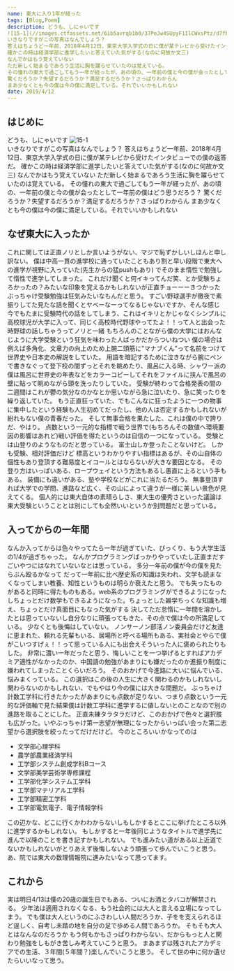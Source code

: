 ```yaml
---
name: 東大に入り1年が経った
tags: [Blog,Poem]
description: どうも、しにゃいです
![15-1](//images.ctfassets.net/6ib5avrqb1b0/37PeJw4SUpyF1IlCWxsPtz/d7fb4cf6605210c9870095d0302d1256/15-1.jpeg)  
いきなりですがこの写真はなんでしょう？
答えはちょうど一年前、2018年4月12日、東京大学入学式の日に僕が某テレビから受けたインタビューでの僕の返答だ。
確かこの時は経済学部に進学したいと答えていた気がする(なのに何故か文三)
なんでかはもう覚えていない
ただ新しく始まるであろう生活に胸を躍らせていたのは覚えている。
その憧れの東大で過ごしてもう一年が経ったが、あの頃の、一年前の僕と今の僕が会ったとして一年前の僕はどう思うだろう？
驚くだろうか？失望するだろうか？満足するだろうか？さっぱりわからん
まあ少なくとも今の僕は今の僕に満足している。それでいいかもしれない
date: 2019/4/12
---
```


## はじめに
どうも、しにゃいです
![15-1](//images.ctfassets.net/6ib5avrqb1b0/37PeJw4SUpyF1IlCWxsPtz/d7fb4cf6605210c9870095d0302d1256/15-1.jpeg)  
いきなりですがこの写真はなんでしょう？
答えはちょうど一年前、2018年4月12日、東京大学入学式の日に僕が某テレビから受けたインタビューでの僕の返答だ。
確かこの時は経済学部に進学したいと答えていた気がする(なのに何故か文三)
なんでかはもう覚えていない
ただ新しく始まるであろう生活に胸を躍らせていたのは覚えている。
その憧れの東大で過ごしてもう一年が経ったが、あの頃の、一年前の僕と今の僕が会ったとして一年前の僕はどう思うだろう？
驚くだろうか？失望するだろうか？満足するだろうか？さっぱりわからん
まあ少なくとも今の僕は今の僕に満足している。それでいいかもしれない

## なぜ東大に入ったか
これに関しては正直ノリとしか言いようがない、マジで恥ずかしいしほんと申し訳ない。
僕は中高一貫の進学校に通っていたこともあり割と早い段階で東大への進学が視野に入っていた(先生からの猛pushもあり)
でそのまま惰性で勉強して惰性で進学してしまった。
これだけ聞くと何イキってんだ笑、とか受験ちょろかったの？みたいな印象を覚えるかもしれないが正直チョーーーきつかった
ぶっちゃけ受験勉強は狂気みたいなもんだと思う。
すごい野球選手が徹夜で素振りしてた見たな話を聞くとヤベーなーってなるじゃないですか、そんな感じ
今でもたまに受験時代の話をしてしまう、これはイキリとかじゃなくシンプルに高校球児が大学に入って、同じく高校時代野球やってたよ！！って人と出会った時野球の話しちゃうってノリと一緒
もちろんのことながら僕の大学にはおんなじように大学受験という狂気を味わった人ばっかだからついねつい
僕の場合は例えば多角化、文章力の向上のため上腕二頭筋に"マナブくん"って名前をつけて世界史や日本史の解説をしていた。
用語を暗記するために泣きながら腕にペンで書きなぐって登下校の間ずっとそれを眺めたり、風呂に入る時、シャワー派の僕は風呂に世界史の年表などをカラーコピーしてそれをファイルに挟んで風呂の壁に貼って眺めながら頭を洗ったりしていた。
受験が終わって合格発表の間の二週間はこれが鬱の気分なのかなとか思いながら急に泣いたり、急に笑ったりを繰り返していた。
もう正直狂っていた、でもこんなに狂ったように一つの物事に集中したという経験も人生初めてだったし、他の人は否定するかもしれないが紛れもない僕の青春だった。
そして無事合格を果たした、これは僕の中で誇りだ、やはり。
点数という一元的な指標で戦う世界で(もちろんその数値へ環境要因の影響はあれど)戦い評価を得たというのは自信の一つになっている。
受験とは山登りのようなものだと思っている。
富士山しか登ったことないけど。
しかも受験、相対評価だけど
標高というわかりやすい指標はあるが、その山自体の個性もあり登頂する難易度とイコールとはならないが大きな要因となる。
その登り方はいっぱいある、ロープウェイという方法もあるし愚直に上るという手もある。
装備にも違いがある、塾や学校などがこれに当たるだろう。
無事登頂すれば大学での学問、進路など広く、その山によって違うが一様に美しい景色が見えてくる。
個人的には東大自体の素晴らしさ、東大生の優秀さといった議論は東大受験ということとは別にしても全然いいというか別問題だと思っている。

## 入ってからの一年間
なんか入ってからは色々やってたら一年が過ぎていた、びっくり、もう大学生活の1/4が過ぎちゃった。
なんかプログラミングばっかりやっていたし正直まだすごいやつにはなれていないなとは思っている。
多分一年前の僕が今の僕を見たらぶん殴るかなって
だって一年前に比べ歴史系の知識は失われ、文学も読まなくなってしまい教養、知性というものは明らか衰えたと思う。
でも失ったものがあると同時に得たものもある。web系のプログラミングができるようになったしちょっとだけ数学もできるようになった。ちょっとした雑学ちっくな知識も増え、ちょっとだけ真面目にもなった気がする
決してただ怠惰に一年間を溶かしたとは思っていないし自分なりに頑張ってもきた、その点で僕は今の所満足している。
少なくとも後悔はしていない。
ノンサーノン部活ノン委員会だけど友達に恵まれた、頼れる先輩もいる、居場所と呼べる場所もある、実社会とやらで僕がこいつすげぇ！！って思っている人にも出会えそういった人に褒められたりもした。
非常に濃い一年だったと思う、悔しいことを一つ挙げるとすればアカデミア適性がなかったのか、中国語の勉強があまりにも嫌だったのか進振り制度に嫌われてしまったことくらいだろう。
そのおかげで今進路に大いに悩んでいる、悩みまくっている。
この選択はこの後の人生に大きく関わるのかもしれないし関わらないのかもしれない、でもやはり今の僕には大きな問題だ。
ぶっちゃけ計数工学科に行きたかったがあまりにも点数が足りない、つまり点数という一元的な評価軸で見た結果僕は計数工学科に進学するに値しないとのことなので別の進路を取ることにした。
正直未練タラタラだけど、このおかげで色々と選択肢も広がった。いやぶっちゃけ第一志望が無理になったからいっぱい会った第二志望から選択肢を絞ったってだけだけど。
今のところいいかなってのは

* 文学部心理学科
* 農学部農業経済学科
* 工学部システム創成学科Bコース
* 文学部美学芸術学専修課程
* 工学部化学システム工学科
* 工学部マテリアル工学科
* 工学部精密工学科
* 工学部電気電子、電子情報学科


この辺かな、どこに行くかわわからないしもしかするとここに挙げたところ以外に進学するかもしれない。
もしかすると一年後同じようなタイトルで進学先に進んで以降のことを書き記すかもしれない。
でも進みたい道がある以上近道でないかもしれないがとりあえず後悔しないよう頑張って歩んでいこうと思う。
あ、院では東大の数理情報院に進みたいなって思ってます。

## これから
実は明日4/13は僕の20歳の誕生日でもある、ついにお酒とタバコが解禁される。
少年法は適用されなくなる、もう社会的には大人と言える立場になってしまう。
でも僕は大人というのにふさわしい人間だろうか、子をを支えられるほど逞しく、自考し未踏の地を自分の足で歩める人間であろうか。
そもそも大人とはなんなのだろうか
もう何もかもさっぱりわからない、だからもっと人と関わり勉強をしもがき苦しみ考えていこうと思う。
まあまずは残されたアカデミアでの生活、３年間(５年間？)楽しんでいこうと思う。
そして世の中に何か遺せたらいいなって思う。
